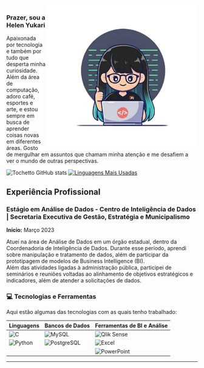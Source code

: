 
<img src="eu.png" alt="ilustração de mim" width="400" align="right">

### Prazer, sou a Helen Yukari
Apaixonada por tecnologia e também por tudo que desperta minha curiosidade. Além da área de computação, adoro café, esportes e arte, e estou sempre em busca de aprender coisas novas em diferentes áreas. Gosto de mergulhar em assuntos que chamam minha atenção e me desafiem a ver o mundo de outras perspectivas.



![Tochetto GitHub stats](https://github-readme-stats.vercel.app/api?username=Helenyukari&show_icons=true&theme=transparent)
[![Linguagens Mais Usadas](https://github-readme-stats.vercel.app/api/top-langs/?username=Helenyukari&layout=compact&theme=radical&border_radius=10&hide_border=true)](https://github.com/Helenyukari)


## Experiência Profissional

### Estágio em Análise de Dados - Centro de Inteligência de Dados | Secretaria Executiva de Gestão, Estratégia e Municipalismo  
**Início:** Março 2023

Atuei na área de Análise de Dados em um órgão estadual, dentro da Coordenadoria de Inteligência de Dados. Durante esse período, aprendi sobre manipulação e tratamento de dados, além de participar da prototipagem de modelos de Business Intelligence (BI).  
Além das atividades ligadas à administração pública, participei de seminários e reuniões voltadas ao alinhamento de objetivos estratégicos e indicadores, além de atender a solicitações de dados.


### 💻 Tecnologias e Ferramentas

Aqui estão algumas das tecnologias com as quais tenho trabalhado:

| Linguagens | Bancos de Dados | Ferramentas de BI e Análise |
|---|---|---|
| <img src="https://img.shields.io/badge/C-00599C?style=for-the-badge&logo=c&logoColor=white" alt="C"> | <img src="https://img.shields.io/badge/MySQL-005C84?style=for-the-badge&logo=mysql&logoColor=white" alt="MySQL"> | <img src="https://img.shields.io/badge/Qlik%20Sense-009848?style=for-the-badge&logo=qlik&logoColor=white" alt="Qlik Sense"> |
| <img src="https://img.shields.io/badge/Python-14354C?style=for-the-badge&logo=python&logoColor=white" alt="Python"> | <img src="https://img.shields.io/badge/PostgreSQL-316192?style=for-the-badge&logo=postgresql&logoColor=white" alt="PostgreSQL"> | <img src="https://img.shields.io/badge/Microsoft_Excel-217346?style=for-the-badge&logo=microsoft-excel&logoColor=white" alt="Excel"> |
| | | <img src="https://img.shields.io/badge/PowerPoint-B7472A?style=for-the-badge&logo=microsoft-powerpoint&logoColor=white" alt="PowerPoint"> |


---

